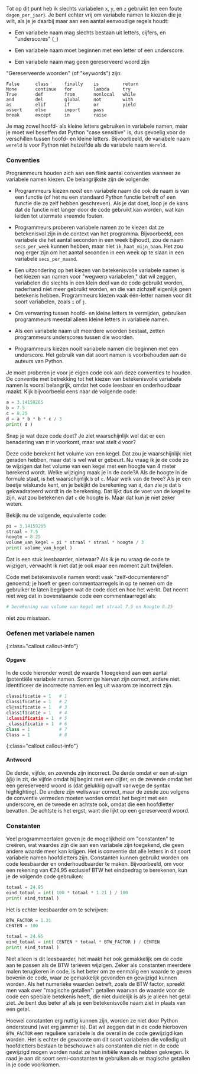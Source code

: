 Tot op dit punt heb ik slechts variabelen `x`, `y`, en `z` gebruikt (en
een foute `dagen_per_jaar`). Je bent echter vrij om variabele namen te
kiezen die je wilt, als je je daarbij maar aan een aantal eenvoudige
regels houdt:

-   Een variabele naam mag slechts bestaan uit letters, cijfers, en
    "underscores" (`_`)

-   Een variabele naam moet beginnen met een letter of een underscore.

-   Een variabele naam mag geen gereserveerd woord zijn

"Gereserveerde woorden" (of "keywords") zijn:

    False      class      finally    is         return
    None       continue   for        lambda     try
    True       def        from       nonlocal   while
    and        del        global     not        with
    as         elif       if         or         yield
    assert     else       import     pass
    break      except     in         raise

Je mag zowel hoofd- als kleine letters gebruiken in variabele namen,
maar je moet wel beseffen dat Python "case sensitive" is, dus gevoelig
voor de verschillen tussen hoofd- en kleine letters. Bijvoorbeeld, de
variabele naam `wereld` is voor Python niet hetzelfde als de variabele
naam `Wereld`.

### Conventies 

Programmeurs houden zich aan een flink aantal conventies wanneer ze 
variabele namen kiezen. De belangrijkste zijn de volgende:

-   Programmeurs kiezen *nooit* een variabele naam die ook de naam is
    van een functie (of het nu een standaard Python functie betreft of
    een functie die ze zelf hebben geschreven). Als je dat doet, loop je
    de kans dat de functie niet langer door de code gebruikt kan worden,
    wat kan leiden tot uitermate vreemde fouten.

-   Programmeurs proberen variabele namen zo te kiezen dat ze
    betekenisvol zijn in de context van het programma. Bijvoorbeeld, een
    variabele die het aantal seconden in een week bijhoudt, zou de naam
    `secs_per_week` kunnen hebben, maar niet `ik_haat_mijn_baan`. Het
    zou nog erger zijn om het aantal seconden in een week op te slaan in
    een variabele `secs_per_maand`.

-   Een uitzondering op het kiezen van betekenisvolle variabele namen is
    het kiezen van namen voor "wegwerp variabelen," dat wil zeggen,
    variabelen die slechts in een klein deel van de code gebruikt
    worden, naderhand niet meer gebruikt worden, en die van zichzelf
    eigenlijk geen betekenis hebben. Programmeurs kiezen vaak één-letter
    namen voor dit soort variabelen, zoals `i` of `j`.

-   Om verwarring tussen hoofd- en kleine letters te vermijden,
    gebruiken programmeurs meestal alleen kleine letters in variabele
    namen.

-   Als een variabele naam uit meerdere woorden bestaat, zetten
    programmeurs underscores tussen die woorden.

-   Programmeurs kiezen nooit variabele namen die beginnen met een
    underscore. Het gebruik van dat soort namen is voorbehouden aan de
    auteurs van Python.

Je moet proberen je voor je eigen code ook aan deze conventies te
houden. De conventie met betrekking tot het kiezen van betekenisvolle
variabele namen is vooral belangrijk, omdat het code leesbaar en
onderhoudbaar maakt. Kijk bijvoorbeeld eens naar de volgende code:

```python
a = 3.14159265
b = 7.5
c = 8.25
d = a * b * b * c / 3
print( d )
```

Snap je wat deze code doet? Je ziet waarschijnlijk wel dat er een
benadering van $\pi$ in voorkomt, maar wat stelt `d` voor?

Deze code berekent het volume van een kegel. Dat zou je waarschijnlijk
niet geraden hebben, maar dat is wel wat er gebeurt. Nu vraag ik je de
code zo te wijzigen dat het volume van een kegel met een hoogte van 4
meter berekend wordt. Welke wijziging maak je in de code?A Als de hoogte
in de formule staat, is het waarschijnlijk `b` of `c`. Maar welk van de
twee? Als je een beetje wiskunde kent, en je bekijkt de berekening van
`d`, dan zie je dat `b` gekwadrateerd wordt in de berekening. Dat lijkt
dus de voet van de kegel te zijn, wat zou betekenen dat `c` de hoogte
is. Maar dat kun je niet zeker weten.

Bekijk nu de volgende, equivalente code:

```python
pi = 3.14159265
straal = 7.5
hoogte = 8.25
volume_van_kegel = pi * straal * straal * hoogte / 3
print( volume_van_kegel )
```

Dat is een stuk leesbaarder, nietwaar? Als ik je nu vraag de code te
wijzigen, verwacht ik niet dat je ook maar een moment zult twijfelen.

Code met betekenisvolle namen wordt vaak "zelf-documenterend" genoemd;
je hoeft er geen commentaarregels in op te nemen om de gebruiker te
laten begrijpen wat de code doet en hoe het werkt. Dat neemt niet weg
dat in bovenstaande code een commentaarregel als:  

```python
# berekening van volume van kegel met straal 7.5 en hoogte 8.25
```
  
niet zou misstaan.

### Oefenen met variabele namen

{:class="callout callout-info"}
  #### Opgave
  
  In de code hieronder wordt de waarde 1 toegekend aan een aantal (potentiële variabele namen. Sommige hiervan zijn correct, andere niet. Identificeer de incorrecte namen en leg uit waarom ze incorrect zijn.

  ```python
  classificatie = 1   # 1
  Classificatie = 1   # 2
  cl@ssificatie = 1   # 3
  class1f1cat1e = 1   # 4
  1classificatie = 1  # 5
  _classificatie = 1  # 6
  class = 1           # 7
  Class = 1           # 8
  ```

{:class="callout callout-info"}
  #### Antwoord
  
  De derde, vijfde, en zevende zijn incorrect. De derde omdat er een at-sign ($@$) in zit, de vijfde omdat hij begint met een cijfer, en de zevende omdat het een gereserveerd woord is (dat gelukkig opvalt vanwege de syntax highlighting). De andere zijn weliswaar correct, maar de zesde zou volgens de conventie vermeden moeten worden omdat het begint met een underscore, en de tweede en achtste ook, omdat die een hoofdletter bevatten. De achtste is het ergst, want die lijkt op een gereserveerd woord.

### Constanten

Veel programmeertalen geven je de mogelijkheid om "constanten" te
creëren, wat waardes zijn die aan een variabele zijn toegekend, die geen
andere waarde meer kan krijgen. Het is conventie dat alle letters in dit
soort variabele namen hoofdletters zijn. Constanten kunnen gebruikt
worden om code leesbaarder en onderhoudbaarder te maken. Bijvoorbeeld,
om voor een rekening van €24,95 exclusief BTW het eindbedrag te
berekenen, kun je de volgende code gebruiken:

```python
totaal = 24.95
eind_totaal = int( 100 * totaal * 1.21 ) / 100
print( eind_totaal )
```

Het is echter leesbaarder om te schrijven:

```python
BTW_FACTOR = 1.21
CENTEN = 100

totaal = 24.95
eind_totaal = int( CENTEN * totaal * BTW_FACTOR ) / CENTEN
print( eind_totaal )
```

Niet alleen is dit leesbaarder, het maakt het ook gemakkelijk om de code
aan te passen als de BTW tarieven wijzigen. Zeker als constanten
meerdere malen terugkeren in code, is het beter om ze eenmalig een
waarde te geven bovenin de code, waar ze gemakkelijk gevonden en
gewijzigd kunnen worden. Als het numerieke waarden betreft, zoals de BTW
factor, spreekt men vaak over "magische getallen": getallen waarvan de
waarde voor de code een speciale betekenis heeft, die niet duidelijk is
als je alleen het getal ziet. Je bent dus beter af als je een
betekenisvolle naam ziet in plaats van een getal.

Hoewel constanten erg nuttig kunnen zijn, worden ze niet door Python
ondersteund (wat erg jammer is). Dat wil zeggen dat in de code hierboven
`BTW_FACTOR` een reguliere variabele is die overal in de code gewijzigd
kan worden. Het is echter de gewoonte om dit soort variabelen die
volledig uit hoofdletters bestaan te beschouwen als constanten die niet
in de code gewijzigd mogen worden nadat ze hun initiële waarde hebben
gekregen. Ik raad je aan dit soort semi-constanten te gebruiken als er
magische getallen in je code voorkomen.

